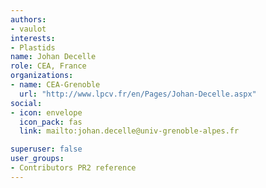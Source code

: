```yaml
---
authors:
- vaulot
interests:
- Plastids
name: Johan Decelle
role: CEA, France
organizations:
- name: CEA-Grenoble
  url: "http://www.lpcv.fr/en/Pages/Johan-Decelle.aspx"
social:
- icon: envelope
  icon_pack: fas
  link: mailto:johan.decelle@univ-grenoble-alpes.fr

superuser: false
user_groups:
- Contributors PR2 reference
---
```

